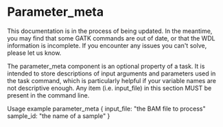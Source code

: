 # Parameter_meta
This documentation is in the process of being updated. In the meantime, you may find that some GATK commands are out of date, or that the WDL information is incomplete. If you encounter any issues you can't solve, please let us know.

The parameter_meta component is an optional property of a task. It is intended to store descriptions of input arguments and parameters used in the task command, which is particularly helpful if your variable names are not descriptive enough. Any item (i.e. input_file) in this section MUST be present in the command line.

Usage example
parameter_meta {
    input_file: "the BAM file to process"
    sample_id: "the name of a sample"
}